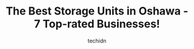 ---
layout: ampstory
image: https://i0.wp.com/www.auto.or.id/wp-content/uploads/2023/06/bluebird-self-storage-0-oshawa-1686324485.jpeg?resize=640,853
author: techidn
featured: false
description: Oshawa, Ontario, Canada is a haven for Storage Units enthusiasts, boasting an impressive array of 7 top-notch establishments. Whether youre a seasoned connoisseur or simply curious to explo
title: The Best Storage Units in Oshawa - 7 Top-rated Businesses!
cover:
   title: The Best Storage Units in Oshawa - 7 Top-rated Businesses!
   subtitle: AUTO.OR.ID
   background: https://www.auto.or.id/wp-content/uploads/2023/06/bluebird-self-storage-0-oshawa-1686324485.jpeg

pages: 
 - layout: thirds
   top: <h1>#1 SmartStop Self Storage</h1>
   bottom: "<p>Sure its a new building but elevators are always broken they only have 6 carts in the building. Most people hide them in there units so good luck having a cart to use. T</p>"
   background: https://www.auto.or.id/wp-content/uploads/2023/06/bluebird-self-storage-1-oshawa-1686324486.jpeg
   backgroundblur: true
 - layout: thirds
   top: <h1>#2 Access Storage - Whitby</h1>
   bottom: "<p>1615 Dundas St E, Whitby, ON L1N 2L1, Canada</p>"
   background: https://www.auto.or.id/wp-content/uploads/2023/06/bluebird-self-storage-2-oshawa-1686324486.jpeg
   cta:
      link: https://www.auto.or.id/the-best-storage-units-in-oshawa-7-top-rated-businesses/
      text: The Best Storage Units in Oshawa - 7 Top-rated Businesses!
 - layout: thirds
   top: <h1>#3 DYMON Storage Oshawa</h1>
   bottom: "<p>285 Taunton Rd E, Oshawa, ON L1G 3V2, Canada</p>"
   background: https://images.unsplash.com/photo-1580881647059-923632b8fd75?ixlib=rb-4.0.3&ixid=MnwxMjA3fDB8MHxwaG90by1wYWdlfHx8fGVufDB8fHx8&auto=format&fit=crop&w=640&h=853&q=80
   cta:
      link: https://www.auto.or.id/the-best-storage-units-in-oshawa-7-top-rated-businesses/
      text: The Best Storage Units in Oshawa - 7 Top-rated Businesses!
 - layout: thirds
   top: <h1>#4 Bluebird Self Storage</h1>
   bottom: "<p>1580 Victoria St E, Whitby, ON L1N 0M2, Canada</p>"
   background: https://images.unsplash.com/photo-1596639410350-3b994b89e9b1?ixlib=rb-4.0.3&ixid=MnwxMjA3fDB8MHxwaG90by1wYWdlfHx8fGVufDB8fHx8&auto=format&fit=crop&w=640&h=853&q=80
   cta:
      link: https://www.auto.or.id/the-best-storage-units-in-oshawa-7-top-rated-businesses/
      text: The Best Storage Units in Oshawa - 7 Top-rated Businesses!
 - layout: thirds
   top: <h1>#5 Airport Self Storage</h1>
   bottom: "<p>425 Taunton Rd W, Oshawa, ON L1J 0E3, Canada</p>"
   background: https://images.unsplash.com/photo-1632275227519-5a515f53272d?ixlib=rb-4.0.3&ixid=MnwxMjA3fDB8MHxwaG90by1wYWdlfHx8fGVufDB8fHx8&auto=format&fit=crop&w=640&h=853&q=80
   cta:
      link: https://www.auto.or.id/the-best-storage-units-in-oshawa-7-top-rated-businesses/
      text: The Best Storage Units in Oshawa - 7 Top-rated Businesses!
 - layout: thirds
   top: <h1>#6 Store It Oshawa</h1>
   bottom: "<p>421 Storngo Blvd, Oshawa, ON L1H 5S7, Canada</p>"
   background: https://images.unsplash.com/photo-1579124688690-5476c5d01fde?ixlib=rb-4.0.3&ixid=MnwxMjA3fDB8MHxwaG90by1wYWdlfHx8fGVufDB8fHx8&auto=format&fit=crop&w=640&h=853&q=80
   cta:
      link: https://www.auto.or.id/the-best-storage-units-in-oshawa-7-top-rated-businesses/
      text: The Best Storage Units in Oshawa - 7 Top-rated Businesses!
 - layout: thirds
   top: <h1>#7 Valiant Storage Units</h1>
   bottom: "<p>2001 Victoria St E, Whitby, ON L1N 7S3, Canada</p>"
   background: https://images.unsplash.com/photo-1576933875027-3314e0a79702?ixlib=rb-4.0.3&ixid=MnwxMjA3fDB8MHxwaG90by1wYWdlfHx8fGVufDB8fHx8&auto=format&fit=crop&w=640&h=853&q=80
   cta:
      link: https://www.auto.or.id/the-best-storage-units-in-oshawa-7-top-rated-businesses/
      text: The Best Storage Units in Oshawa - 7 Top-rated Businesses!
 - layout: thirds
   middle: Continue reading...
   background: https://images.unsplash.com/photo-1501432062811-61cbb25811dc?ixlib=rb-4.0.3&ixid=MnwxMjA3fDB8MHxwaG90by1wYWdlfHx8fGVufDB8fHx8&auto=format&fit=crop&w=640&h=853&q=80
   cta:
      link: https://www.auto.or.id/the-best-storage-units-in-oshawa-7-top-rated-businesses/
      text: The Best Storage Units in Oshawa - 7 Top-rated Businesses!

---